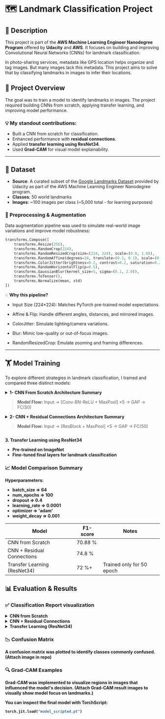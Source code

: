 # 🗺️ Landmark Classification Project

## 📌 Description
This project is part of the **AWS Machine Learning Engineer Nanodegree Program** offered by **Udacity** and **AWS**. It focuses on building and improving Convolutional Neural Networks (CNNs) for landmark classification.

In photo-sharing services, metadata like GPS location helps organize and tag images. But many images lack this metadata. This project aims to solve that by classifying landmarks in images to infer their locations.

## 🧠 Project Overview
The goal was to train a model to identify landmarks in images. The project required building CNNs from scratch, applying transfer learning, and improving model performance.

### 💡 My standout contributions:
- Built a CNN from scratch for classification.
- Enhanced performance with **residual connections**.
- Applied **transfer learning using ResNet34**.
- Used **Grad-CAM** for visual model explainability.

---

## 📂 Dataset

- **Source**: A curated subset of the [Google Landmarks Dataset](https://github.com/cvdfoundation/google-landmark) provided by Udacity as part of the AWS Machine Learning Engineer Nanodegree program.
- **Classes**: 50 world landmarks
- **Images**: ~100 images per class (~5,000 total - for learning purposes)
### 🧪 Preprocessing & Augmentation

Data augmentation pipeline was used to simulate real-world image variations and improve model robustness:

```python
transforms.Compose([
    transforms.Resize(256),
    transforms.RandomCrop(224),
    transforms.RandomResizedCrop(size=(224, 224), scale=(0.8, 1.0)),
    transforms.RandomAffine(degrees=10, translate=(0.1, 0.1), scale=(0.9, 1.1), shear=5),
    transforms.ColorJitter(brightness=0.2, contrast=0.2, saturation=0.2, hue=0.1),
    transforms.RandomHorizontalFlip(p=0.5),
    transforms.GaussianBlur(kernel_size=5, sigma=(0.1, 2.0)),
    transforms.ToTensor(),
    transforms.Normalize(mean, std)
])
```
💡 **Why this pipeline?**

- Input Size (224×224): Matches PyTorch pre-trained model expectations.

- Affine & Flip: Handle different angles, distances, and mirrored images.

- ColorJitter: Simulate lighting/camera variations.

- Blur: Mimic low-quality or out-of-focus images.

- RandomResizedCrop: Emulate zooming and framing differences.

---

## 🏋️ Model Training
To explore different strategies in landmark classification, I trained and compared three distinct models:

<details>
  <summary><strong>1- CNN From Scratch Architecture Summary</strong>
    <blockquote>
      <strong>Model Flow:</strong> Input → [Conv-BN-ReLU + MaxPool] ×5 → GAP → FC(50)
    </blockquote>
  </summary>

  <br>

  <table>
    <thead>
      <tr>
        <th>Stage</th>
        <th>Layers</th>
        <th>Output Shape</th>
      </tr>
    </thead>
    <tbody>
      <tr>
        <td><strong>Input</strong></td>
        <td>—</td>
        <td><code>[3, 224, 224]</code></td>
      </tr>
      <tr>
        <td><strong>Block 1</strong></td>
        <td>Conv(64) → BN → ReLU → MaxPool</td>
        <td><code>[64, 112, 112]</code></td>
      </tr>
      <tr>
        <td><strong>Block 2</strong></td>
        <td>Conv(128) → BN → ReLU → MaxPool</td>
        <td><code>[128, 56, 56]</code></td>
      </tr>
      <tr>
        <td><strong>Block 3</strong></td>
        <td>Conv(256) ×2 → BN → ReLU → MaxPool</td>
        <td><code>[256, 28, 28]</code></td>
      </tr>
      <tr>
        <td><strong>Block 4</strong></td>
        <td>Conv(512) ×2 → BN → ReLU → MaxPool</td>
        <td><code>[512, 14, 14]</code></td>
      </tr>
      <tr>
        <td><strong>Block 5</strong></td>
        <td>Conv(512) ×2 → BN → ReLU → MaxPool</td>
        <td><code>[512, 7, 7]</code></td>
      </tr>
      <tr>
        <td><strong>Head</strong></td>
        <td>GAP → Flatten → Dropout → FC(50)</td>
        <td><code>[50]</code></td>
      </tr>
    </tbody>
  </table>

</details>



  
<details>
  <summary><strong>2- CNN + Residual Connections Architecture Summary</strong>
    <blockquote><strong>Model Flow:</strong> Input → [ResBlock + MaxPool] ×5 → GAP → FC(50)</blockquote>
  </summary>
  <table>
    <thead>
      <tr>
        <th>Stage</th>
        <th>Layers</th>
        <th>Output Shape</th>
      </tr>
    </thead>
    <tbody>
      <tr>
        <td><strong>Input</strong></td>
        <td>—</td>
        <td><code>[3, 224, 224]</code></td>
      </tr>
      <tr>
        <td><strong>Block 1</strong></td>
        <td>ResidualBlock(3→64)<br>→ Conv-BN-ReLU ×2 + SkipConv (1×1) + ReLU<br>+ MaxPool(2×2)</td>
        <td><code>[64, 112, 112]</code></td>
      </tr>
      <tr>
        <td><strong>Block 2</strong></td>
        <td>ResidualBlock(64→128) + MaxPool</td>
        <td><code>[128, 56, 56]</code></td>
      </tr>
      <tr>
        <td><strong>Block 3</strong></td>
        <td>ResidualBlock(128→256) ×2 + MaxPool</td>
        <td><code>[256, 28, 28]</code></td>
      </tr>
      <tr>
        <td><strong>Block 4</strong></td>
        <td>ResidualBlock(256→512) ×2 + MaxPool</td>
        <td><code>[512, 14, 14]</code></td>
      </tr>
      <tr>
        <td><strong>Block 5</strong></td>
        <td>ResidualBlock(512→512) ×2 + MaxPool</td>
        <td><code>[512, 7, 7]</code></td>
      </tr>
      <tr>
        <td><strong>Block 6</strong></td>
        <td>ResidualBlock(512→512) ×2 + MaxPool</td>
        <td><code>[512, 7, 7]</code></td>
      </tr>
      <tr>
        <td><strong>Head</strong></td>
        <td>GlobalAvgPool → Flatten → Dropout(0.5) → Linear(512→50)</td>
        <td><code>[50]</code></td>
      </tr>
    </tbody>
  </table>

</details>

<strong>3. Transfer Learning using ResNet34<strong>
   - Pre-trained on ImageNet
   - Fine-tuned final layers for landmark classification


### 📈 Model Comparison Summary
**Hyperparameters:**
- batch_size => 64  
- num_epochs => 100      
- dropout => 0.4          
- learning_rate => 0.0001  
- optimizer => 'adam'          
- weight_decay => 0.001   

| Model                     | F1-score | Notes                     |
|---------------------------|----------|---------------------------|
| CNN from Scratch          | 70.88 %  |                           |
| CNN + Residual Connections| 74.8 %   |                           |
| Transfer Learning (ResNet34)| 72 %+  | Trained only for 50 epoch |

## 📊 Evaluation & Results

### ✅ Classification Report visualization
<details><summary><strong>CNN from Scratch</strong></summary>
  <img width="1990" height="1589" alt="CNN from Scratch visualization" src="https://github.com/user-attachments/assets/c8237479-7772-48be-9de7-a996e9c19882" />
</details>
<details><summary><strong>CNN + Residual Connections</strong></summary>
    <img width="1989" height="1589" alt="CNN + Residual Connections visualization" src="https://github.com/user-attachments/assets/6b832c0a-e784-4b92-b1bc-0c3a5a47ed91" />
</details>

<details><summary><strong>Transfer Learning (ResNet34)</strong></summary>
    <img width="1989" height="1589" alt="Transfer Learning (ResNet34) visualization" src="https://github.com/user-attachments/assets/cc1f7e36-e1e2-4735-8ae1-fbfa20b6decf" />

</details>


### 📉 Confusion Matrix
A confusion matrix was plotted to identify classes commonly confused. (Attach image in repo)

### 🔍 Grad-CAM Examples
Grad-CAM was implemented to visualize regions in images that influenced the model's decision.
(Attach Grad-CAM result images to visually show model focus on landmarks.)


You can inspect the final model with TorchScript:
```python
torch.jit.load("model_scripted.pt")
